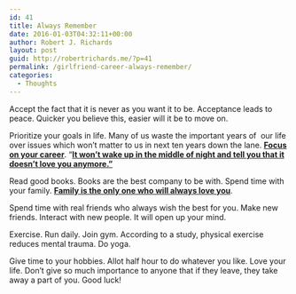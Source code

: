 ```yaml
---
id: 41
title: Always Remember
date: 2016-01-03T04:32:11+00:00
author: Robert J. Richards
layout: post
guid: http://robertrichards.me/?p=41
permalink: /girlfriend-career-always-remember/
categories:
  - Thoughts
---
```

Accept the fact that it is never as you want it to be. Acceptance leads to peace. Quicker you believe this, easier will it be to move on.

Prioritize your goals in life. Many of us waste the important years of  our life over issues which won&#8217;t matter to us in next ten years down the lane. **<span style="text-decoration: underline;">Focus on your career</span>**. &#8220;**<span style="text-decoration: underline;">It won&#8217;t wake up in the middle of night and tell you that it doesn&#8217;t love you anymore.&#8221;</span>**<!--more-->

Read good books. Books are the best company to be with. Spend time with your family. **<span style="text-decoration: underline;">Family is the only one who will always love you</span>**.

Spend time with real friends who always wish the best for you. Make new friends. Interact with new people. It will open up your mind.

Exercise. Run daily. Join gym. According to a study, physical exercise reduces mental trauma. Do yoga.

Give time to your hobbies. Allot half hour to do whatever you like. Love your life. Don&#8217;t give so much importance to anyone that if they leave, they take away a part of you. Good luck!